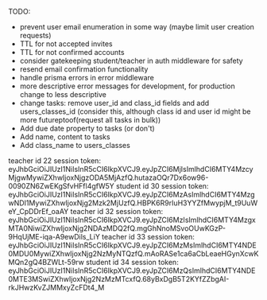 TODO:
  - prevent user email enumeration in some way (maybe limit user creation requests)
  - TTL for not accepted invites
  - TTL for not confirmed accounts
  - consider gatekeeping student/teacher in auth middleware for safety
  - resend email confirmation functionality
  - handle prisma errors in error middleware
  - more descriptive error messages for development, for production change to less descriptive
  - change tasks: remove user_id and class_id fields and add users_classes_id (consider this, although class id and user id might be more futureptoof(request all tasks in bulk))
  - Add due date property to tasks (or don't)
  - Add name, content to tasks
  - Add class_name to users_classes

teacher id 22 session token: eyJhbGciOiJIUzI1NiIsInR5cCI6IkpXVCJ9.eyJpZCI6MjIsImlhdCI6MTY4MzcyMjgwMywiZXhwIjoxNjgzODA5MjAzfQ.hutazaOQr7Dx6ow96-0090ZN6ZwEKgSfvHFfl4gfW5Y
student id 30 session token: eyJhbGciOiJIUzI1NiIsInR5cCI6IkpXVCJ9.eyJpZCI6MzAsImlhdCI6MTY4MzgwNDI1MywiZXhwIjoxNjg2Mzk2MjUzfQ.HBPK6R9rIuH3YYZfMwypjM_t9UuWeY_CpDDrEf_oaAY
teacher id 32 session token: eyJhbGciOiJIUzI1NiIsInR5cCI6IkpXVCJ9.eyJpZCI6MzIsImlhdCI6MTY4MzgxMTA0NiwiZXhwIjoxNjg2NDAzMDQ2fQ.mgGhNnoMSvoOUwKGzP-9HqUjME-iqa-A9ewDils_LiY
teacher id 33 session token: eyJhbGciOiJIUzI1NiIsInR5cCI6IkpXVCJ9.eyJpZCI6MzMsImlhdCI6MTY4NDE0MDU0MywiZXhwIjoxNjg2NzMyNTQzfQ.mAoRASe1ca6aCbLeaeHGynXcwKMQn2gQ4BZWLt-59rw
student id 34 session token: eyJhbGciOiJIUzI1NiIsInR5cCI6IkpXVCJ9.eyJpZCI6MzQsImlhdCI6MTY4NDE0MTE3MSwiZXhwIjoxNjg2NzMzMTcxfQ.68yBxDgB5T2KYfZZbgAI-rkJHwzKvZJMMxyZcFDt4_M